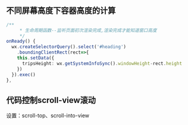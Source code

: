 ## 不同屏幕高度下容器高度的计算

```typescript
/**
     * 生命周期函数--监听页面初次渲染完成,渲染完成才能知道窗口高度
     */
onReady() {
  wx.createSelectorQuery().select('#heading')
    .boundingClientRect(rect=>{
    this.setData({
      tripsHeight: wx.getSystemInfoSync().windowHeight-rect.height
    })
  }).exec()
},
```

## 代码控制scroll-view滚动

设置：scroll-top、scroll-into-view


